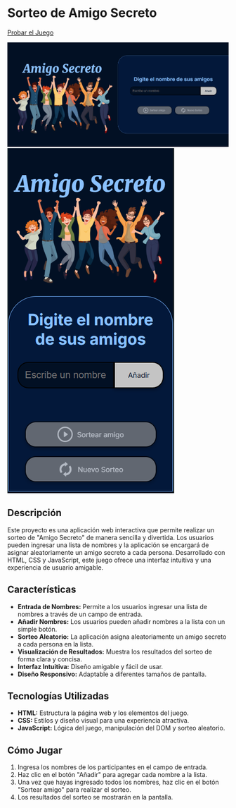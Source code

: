 # Sorteo de Amigo Secreto
[Probar el Juego](https://gezcarlos22.github.io/Amigo_Secreto/)

![Captura de pantalla](https://github.com/gezcarlos22/Amigo_Secreto/blob/main/assets/proyecto.png)
![Captura de pantalla](https://github.com/gezcarlos22/Amigo_Secreto/blob/main/assets/Proyecto%20celu.png)

## Descripción

Este proyecto es una aplicación web interactiva que permite realizar un sorteo de "Amigo Secreto" de manera sencilla y divertida. Los usuarios pueden ingresar una lista de nombres y la aplicación se encargará de asignar aleatoriamente un amigo secreto a cada persona. Desarrollado con HTML, CSS y JavaScript, este juego ofrece una interfaz intuitiva y una experiencia de usuario amigable.

## Características

-   **Entrada de Nombres:** Permite a los usuarios ingresar una lista de nombres a través de un campo de entrada.
-   **Añadir Nombres:** Los usuarios pueden añadir nombres a la lista con un simple botón.
-   **Sorteo Aleatorio:** La aplicación asigna aleatoriamente un amigo secreto a cada persona en la lista.
-   **Visualización de Resultados:** Muestra los resultados del sorteo de forma clara y concisa.
-   **Interfaz Intuitiva:** Diseño amigable y fácil de usar.
-   **Diseño Responsivo:** Adaptable a diferentes tamaños de pantalla.

## Tecnologías Utilizadas

-   **HTML:** Estructura la página web y los elementos del juego.
-   **CSS:** Estilos y diseño visual para una experiencia atractiva.
-   **JavaScript:** Lógica del juego, manipulación del DOM y sorteo aleatorio.

## Cómo Jugar

1.  Ingresa los nombres de los participantes en el campo de entrada.
2.  Haz clic en el botón "Añadir" para agregar cada nombre a la lista.
3.  Una vez que hayas ingresado todos los nombres, haz clic en el botón "Sortear amigo" para realizar el sorteo.
5.  Los resultados del sorteo se mostrarán en la pantalla.

